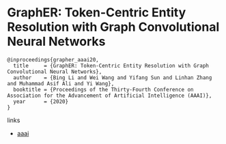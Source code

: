 # GraphER: Token-Centric Entity Resolution with Graph Convolutional Neural Networks

```
@inproceedings{grapher_aaai20,
  title     = {GraphER: Token-Centric Entity Resolution with Graph Convolutional Neural Networks},
  author    = {Bing Li and Wei Wang and Yifang Sun and Linhan Zhang and Muhammad Asif Ali and Yi Wang},
  booktitle = {Proceedings of the Thirty-Fourth Conference on Association for the Advancement of Artificial Intelligence (AAAI)},
  year      = {2020}
}
```

links
- [aaai](https://aaai.org/Papers/AAAI/2020GB/AAAI-LiB.10313.pdf)
